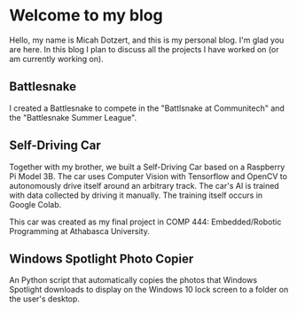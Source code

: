 # Welcome to my blog

Hello, my name is Micah Dotzert, and this is my personal blog.
I'm glad you are here. In this blog I plan to discuss all the projects I have worked on (or am currently working on).

## Battlesnake
I created a Battlesnake to compete in the "Battlsnake at Communitech" and the "Battlesnake Summer League".

## Self-Driving Car
Together with my brother, we built a Self-Driving Car based on a Raspberry Pi Model 3B. The car uses Computer Vision with Tensorflow and OpenCV to autonomously drive itself around an arbitrary track. The car's AI is trained with data collected by driving it manually. The training itself occurs in Google Colab.

This car was created as my final project in COMP 444: Embedded/Robotic Programming at Athabasca University.

## Windows Spotlight Photo Copier
An Python script that automatically copies the photos that Windows Spotlight downloads to display on the Windows 10 lock screen to a folder on the user's desktop. 
